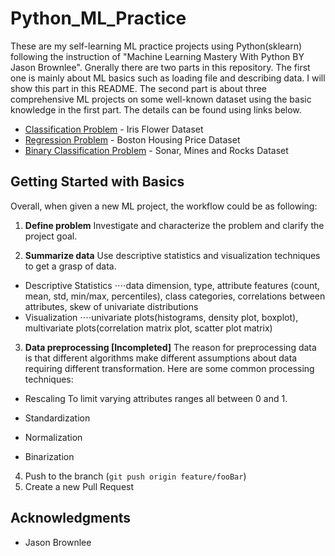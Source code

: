 # Python_ML_Practice

These are my self-learning ML practice projects using Python(sklearn) following the instruction of "Machine Learning Mastery With Python BY Jason Brownlee".
Gnerally there are two parts in this repository. The first one is mainly about ML basics such as loading file and describing data. I will show this part in this README.  The second part is about three comprehensive ML projects on some well-known dataset using the basic knowledge in the first part. The details can be found using links below.


* [Classification Problem](https://github.com/yezhilengyue/Python_ML_Practice/tree/master/Projects/%5BClassification%5D_iris) - Iris Flower Dataset
* [Regression Problem](https://github.com/yezhilengyue/Python_ML_Practice/tree/master/Projects/%5BRegression%5Dhouse_price) - Boston Housing Price Dataset
* [Binary Classification Problem](https://github.com/yezhilengyue/Python_ML_Practice/tree/master/Projects/%5BClassification-bi%5Dsonar_rock) - Sonar, Mines and Rocks Dataset


## Getting Started with Basics

Overall, when given a new ML project, the workflow could be as following:
1. **Define problem**
  Investigate and characterize the problem and clarify the project goal.

2. **Summarize data**
  Use descriptive statistics and visualization techniques to get a grasp of data. 
  * Descriptive Statistics
⋅⋅⋅⋅data dimension, type, attribute features (count, mean, std, min/max, percentiles), class categories, correlations between attributes, skew of univariate distributions
  * Visualization
⋅⋅⋅⋅univariate plots(histograms, density plot, boxplot), multivariate plots(correlation matrix plot, scatter plot matrix)

3. **Data preprocessing [Incompleted]**
  The reason for preprocessing data is that different algorithms make different assumptions about data requiring different transformation. Here are some common processing techniques:
  * Rescaling
    To limit varying attributes ranges all between 0 and 1. 
            
  * Standardization
  * Normalization
  * Binarization
  

4. Push to the branch (`git push origin feature/fooBar`)
5. Create a new Pull Request


## Acknowledgments

* Jason Brownlee
